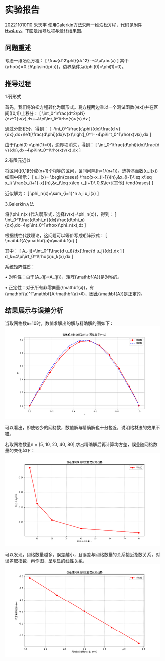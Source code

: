 # 实验报告
202211010110 朱天宇
使用Galerkin方法求解一维泊松方程，代码见附件[Hw4.py](Hw4.py)。下面是推导过程与最终结果图。
## 问题重述
考虑一维泊松方程：
\[
\frac{d^2\phi}{dx^2}=-4\pi\rho(x)
\]
其中\(\rho(x)=0.25\pi\sin(\pi x)\)，边界条件为\(\phi(0)=\phi(1)=0\)。
## 推导过程
1.弱形式

首先，我们将泊松方程转化为弱形式。将方程两边乘以一个测试函数\(v(x)\)并在区间\([0,1]\)上积分：
\[
\int_0^1\frac{d^2\phi}{dx^2}v(x)\,dx=-4\pi\int_0^1\rho(x)v(x)\,dx
\]

通过分部积分，得到：
\[
-\int_0^1\frac{d\phi}{dx}\frac{d v}{dx}\,dx+\left[\frac{d\phi}{dx}v(x)\right]_0^1=-4\pi\int_0^1\rho(x)v(x)\,dx
\]

由于\(\phi(0)=\phi(1)=0\)，边界项消失，得到：
\[
\int_0^1\frac{d\phi}{dx}\frac{d v}{dx}\,dx=4\pi\int_0^1\rho(x)v(x)\,dx
\]


2.有限元近似

将区间\([0,1]\)分成\(n+1\)个相等的区间，区间间隔\(h=1/(n+1)\)。选择基函数\(u_i(x)\)如图中所示：
\[
u_i(x)=
\begin{cases}
\frac{x-x_{i-1}}{h},&x_{i-1}\leq x\leq x_i\\
\frac{x_{i+1}-x}{h},&x_i\leq x\leq x_{i+1}\\
0,&\text{其他}
\end{cases}
\]

近似解为：
\[
\phi_n(x)=\sum_{i=1}^n a_i u_i(x)
\]


3.Galerkin方法

将\(\phi_n(x)\)代入弱形式，选择\(v(x)=\phi_n(x)\)，得到：
\[
\int_0^1\frac{d\phi_n}{dx}\frac{d\phi_n}{dx}\,dx=4\pi\int_0^1\rho(x)\phi_n(x)\,dx
\]



根据线性代数理论，这问题可以等价写成矩阵形式：
\[
\mathbf{A}\mathbf{a}=\mathbf{d}
\]

其中：
\[
A_{ij}=\int_0^1\frac{d u_i}{dx}\frac{d u_j}{dx}\,dx
\]
\[
d_k=4\pi\int_0^1\rho(x)u_k(x)\,dx
\]


系统矩阵性质：


• 对称性：由于\(A_{ij}=A_{ji}\)，矩阵\(\mathbf{A}\)是对称的。

• 正定性：对于所有非零向量\(\mathbf{a}\)，有\(\mathbf{a}^T\mathbf{A}\mathbf{a}>0\)，因此\(\mathbf{A}\)是正定的。

## 结果展示与误差分析

当取网格数n=10时，数值求解出的解与精确解的图如下：
![alt text](numerical_vs_exact_solution.png)

可以看出，即使较少的网格数，数值解与精确解也十分接近，说明格林法的效果不错。

若取网格数量n = [5, 10, 20, 40, 80],求出精确解后再计算均方差，误差随网格数量的变化如下：
![alt text](error_vs_mesh_size.png)

可以发现，网格数量越多，误差越小，且误差与网格数量的关系接近指数关系，对误差取指数，再作图，呈明显的线性关系。
![alt text](error_vs_mesh_size1.png)